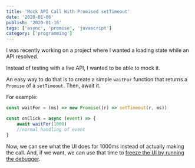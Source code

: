 ```yaml
---
title: 'Mock API Call With Promised setTimeout'
date: '2020-01-06'
publish: '2020-01-16'
tags: ['async', 'promise', 'javascript']
category: ['programming']
---
```


I was recently working on a project where I wanted a loading state while an API resolved.

Instead of testing with a live API, I wanted to be able to mock it.

An easy way to do that is to create a simple `waitFor` function that returns a `Promise` of a `setTimeout`. Then, await it.

For example:

```javascript
const waitFor = (ms) => new Promise((r) => setTimeout(r, ms))

const onClick = async (event) => {
    await waitFor(1000)
    //normal handling of event
}
```

Now, we can see what the UI does for 1000ms instead of actually making the call. And, if we want, we can use that time to [freeze the UI by running the debugger](inspect-hoverable-event).
